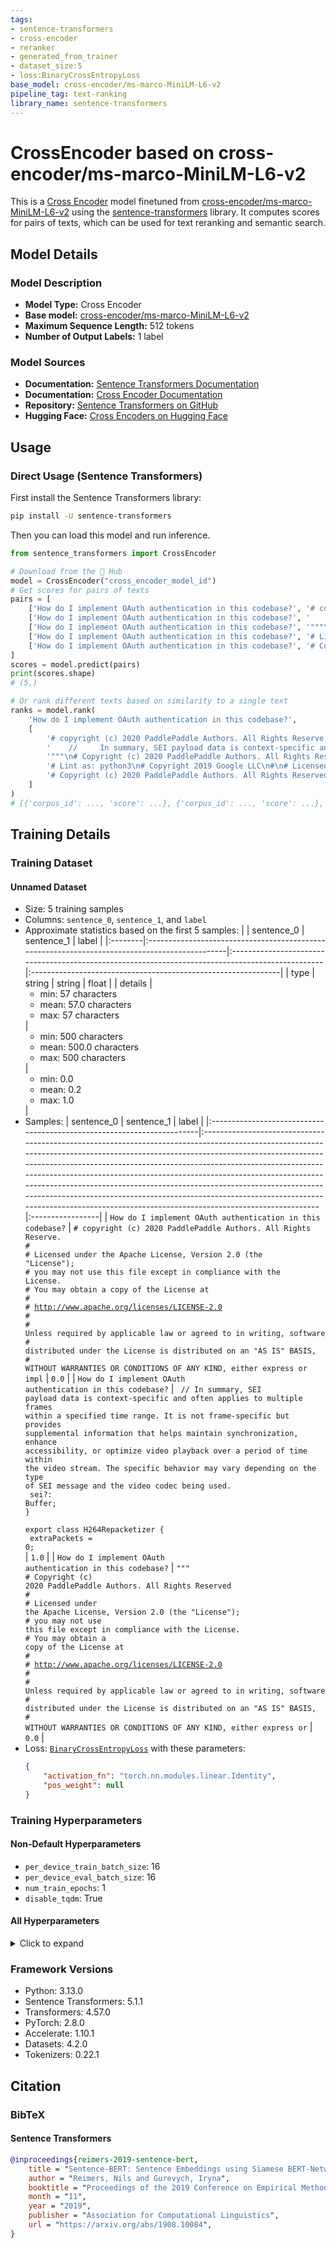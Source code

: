 ```yaml
---
tags:
- sentence-transformers
- cross-encoder
- reranker
- generated_from_trainer
- dataset_size:5
- loss:BinaryCrossEntropyLoss
base_model: cross-encoder/ms-marco-MiniLM-L6-v2
pipeline_tag: text-ranking
library_name: sentence-transformers
---
```


# CrossEncoder based on cross-encoder/ms-marco-MiniLM-L6-v2

This is a [Cross Encoder](https://www.sbert.net/docs/cross_encoder/usage/usage.html) model finetuned from [cross-encoder/ms-marco-MiniLM-L6-v2](https://huggingface.co/cross-encoder/ms-marco-MiniLM-L6-v2) using the [sentence-transformers](https://www.SBERT.net) library. It computes scores for pairs of texts, which can be used for text reranking and semantic search.

## Model Details

### Model Description
- **Model Type:** Cross Encoder
- **Base model:** [cross-encoder/ms-marco-MiniLM-L6-v2](https://huggingface.co/cross-encoder/ms-marco-MiniLM-L6-v2) <!-- at revision c5ee24cb16019beea0893ab7796b1df96625c6b8 -->
- **Maximum Sequence Length:** 512 tokens
- **Number of Output Labels:** 1 label
<!-- - **Training Dataset:** Unknown -->
<!-- - **Language:** Unknown -->
<!-- - **License:** Unknown -->

### Model Sources

- **Documentation:** [Sentence Transformers Documentation](https://sbert.net)
- **Documentation:** [Cross Encoder Documentation](https://www.sbert.net/docs/cross_encoder/usage/usage.html)
- **Repository:** [Sentence Transformers on GitHub](https://github.com/UKPLab/sentence-transformers)
- **Hugging Face:** [Cross Encoders on Hugging Face](https://huggingface.co/models?library=sentence-transformers&other=cross-encoder)

## Usage

### Direct Usage (Sentence Transformers)

First install the Sentence Transformers library:

```bash
pip install -U sentence-transformers
```

Then you can load this model and run inference.
```python
from sentence_transformers import CrossEncoder

# Download from the 🤗 Hub
model = CrossEncoder("cross_encoder_model_id")
# Get scores for pairs of texts
pairs = [
    ['How do I implement OAuth authentication in this codebase?', '# copyright (c) 2020 PaddlePaddle Authors. All Rights Reserve.\n#\n# Licensed under the Apache License, Version 2.0 (the "License");\n# you may not use this file except in compliance with the License.\n# You may obtain a copy of the License at\n#\n#    http://www.apache.org/licenses/LICENSE-2.0\n#\n# Unless required by applicable law or agreed to in writing, software\n# distributed under the License is distributed on an "AS IS" BASIS,\n# WITHOUT WARRANTIES OR CONDITIONS OF ANY KIND, either express or impl'],
    ['How do I implement OAuth authentication in this codebase?', '    //     In summary, SEI payload data is context-specific and often applies to multiple frames within a specified time range. It is not frame-specific but provides supplemental information that helps maintain synchronization, enhance accessibility, or optimize video playback over a period of time within the video stream. The specific behavior may vary depending on the type of SEI message and the video codec being used.\n    sei?: Buffer;\n}\n\nexport class H264Repacketizer {\n    extraPackets = 0;\n'],
    ['How do I implement OAuth authentication in this codebase?', '"""\n# Copyright (c) 2020 PaddlePaddle Authors. All Rights Reserved\n#\n# Licensed under the Apache License, Version 2.0 (the "License");\n# you may not use this file except in compliance with the License.\n# You may obtain a copy of the License at\n#\n#     http://www.apache.org/licenses/LICENSE-2.0\n#\n# Unless required by applicable law or agreed to in writing, software\n# distributed under the License is distributed on an "AS IS" BASIS,\n# WITHOUT WARRANTIES OR CONDITIONS OF ANY KIND, either express or'],
    ['How do I implement OAuth authentication in this codebase?', '# Lint as: python3\n# Copyright 2019 Google LLC\n#\n# Licensed under the Apache License, Version 2.0 (the "License");\n# you may not use this file except in compliance with the License.\n# You may obtain a copy of the License at\n#\n#     https://www.apache.org/licenses/LICENSE-2.0\n#\n# Unless required by applicable law or agreed to in writing, software\n# distributed under the License is distributed on an "AS IS" BASIS,\n# WITHOUT WARRANTIES OR CONDITIONS OF ANY KIND, either express or implied.\n# See the'],
    ['How do I implement OAuth authentication in this codebase?', '# Copyright (c) 2020 PaddlePaddle Authors. All Rights Reserved.\n#\n# Licensed under the Apache License, Version 2.0 (the "License");\n# you may not use this file except in compliance with the License.\n# You may obtain a copy of the License at\n#\n#     http://www.apache.org/licenses/LICENSE-2.0\n#\n# Unless required by applicable law or agreed to in writing, software\n# distributed under the License is distributed on an "AS IS" BASIS,\n# WITHOUT WARRANTIES OR CONDITIONS OF ANY KIND, either express or im'],
]
scores = model.predict(pairs)
print(scores.shape)
# (5,)

# Or rank different texts based on similarity to a single text
ranks = model.rank(
    'How do I implement OAuth authentication in this codebase?',
    [
        '# copyright (c) 2020 PaddlePaddle Authors. All Rights Reserve.\n#\n# Licensed under the Apache License, Version 2.0 (the "License");\n# you may not use this file except in compliance with the License.\n# You may obtain a copy of the License at\n#\n#    http://www.apache.org/licenses/LICENSE-2.0\n#\n# Unless required by applicable law or agreed to in writing, software\n# distributed under the License is distributed on an "AS IS" BASIS,\n# WITHOUT WARRANTIES OR CONDITIONS OF ANY KIND, either express or impl',
        '    //     In summary, SEI payload data is context-specific and often applies to multiple frames within a specified time range. It is not frame-specific but provides supplemental information that helps maintain synchronization, enhance accessibility, or optimize video playback over a period of time within the video stream. The specific behavior may vary depending on the type of SEI message and the video codec being used.\n    sei?: Buffer;\n}\n\nexport class H264Repacketizer {\n    extraPackets = 0;\n',
        '"""\n# Copyright (c) 2020 PaddlePaddle Authors. All Rights Reserved\n#\n# Licensed under the Apache License, Version 2.0 (the "License");\n# you may not use this file except in compliance with the License.\n# You may obtain a copy of the License at\n#\n#     http://www.apache.org/licenses/LICENSE-2.0\n#\n# Unless required by applicable law or agreed to in writing, software\n# distributed under the License is distributed on an "AS IS" BASIS,\n# WITHOUT WARRANTIES OR CONDITIONS OF ANY KIND, either express or',
        '# Lint as: python3\n# Copyright 2019 Google LLC\n#\n# Licensed under the Apache License, Version 2.0 (the "License");\n# you may not use this file except in compliance with the License.\n# You may obtain a copy of the License at\n#\n#     https://www.apache.org/licenses/LICENSE-2.0\n#\n# Unless required by applicable law or agreed to in writing, software\n# distributed under the License is distributed on an "AS IS" BASIS,\n# WITHOUT WARRANTIES OR CONDITIONS OF ANY KIND, either express or implied.\n# See the',
        '# Copyright (c) 2020 PaddlePaddle Authors. All Rights Reserved.\n#\n# Licensed under the Apache License, Version 2.0 (the "License");\n# you may not use this file except in compliance with the License.\n# You may obtain a copy of the License at\n#\n#     http://www.apache.org/licenses/LICENSE-2.0\n#\n# Unless required by applicable law or agreed to in writing, software\n# distributed under the License is distributed on an "AS IS" BASIS,\n# WITHOUT WARRANTIES OR CONDITIONS OF ANY KIND, either express or im',
    ]
)
# [{'corpus_id': ..., 'score': ...}, {'corpus_id': ..., 'score': ...}, ...]
```

<!--
### Direct Usage (Transformers)

<details><summary>Click to see the direct usage in Transformers</summary>

</details>
-->

<!--
### Downstream Usage (Sentence Transformers)

You can finetune this model on your own dataset.

<details><summary>Click to expand</summary>

</details>
-->

<!--
### Out-of-Scope Use

*List how the model may foreseeably be misused and address what users ought not to do with the model.*
-->

<!--
## Bias, Risks and Limitations

*What are the known or foreseeable issues stemming from this model? You could also flag here known failure cases or weaknesses of the model.*
-->

<!--
### Recommendations

*What are recommendations with respect to the foreseeable issues? For example, filtering explicit content.*
-->

## Training Details

### Training Dataset

#### Unnamed Dataset

* Size: 5 training samples
* Columns: <code>sentence_0</code>, <code>sentence_1</code>, and <code>label</code>
* Approximate statistics based on the first 5 samples:
  |         | sentence_0                                                                                    | sentence_1                                                                                       | label                                                         |
  |:--------|:----------------------------------------------------------------------------------------------|:-------------------------------------------------------------------------------------------------|:--------------------------------------------------------------|
  | type    | string                                                                                        | string                                                                                           | float                                                         |
  | details | <ul><li>min: 57 characters</li><li>mean: 57.0 characters</li><li>max: 57 characters</li></ul> | <ul><li>min: 500 characters</li><li>mean: 500.0 characters</li><li>max: 500 characters</li></ul> | <ul><li>min: 0.0</li><li>mean: 0.2</li><li>max: 1.0</li></ul> |
* Samples:
  | sentence_0                                                             | sentence_1                                                                                                                                                                                                                                                                                                                                                                                                                                                                                                                                                         | label            |
  |:-----------------------------------------------------------------------|:-------------------------------------------------------------------------------------------------------------------------------------------------------------------------------------------------------------------------------------------------------------------------------------------------------------------------------------------------------------------------------------------------------------------------------------------------------------------------------------------------------------------------------------------------------------------|:-----------------|
  | <code>How do I implement OAuth authentication in this codebase?</code> | <code># copyright (c) 2020 PaddlePaddle Authors. All Rights Reserve.<br>#<br># Licensed under the Apache License, Version 2.0 (the "License");<br># you may not use this file except in compliance with the License.<br># You may obtain a copy of the License at<br>#<br>#    http://www.apache.org/licenses/LICENSE-2.0<br>#<br># Unless required by applicable law or agreed to in writing, software<br># distributed under the License is distributed on an "AS IS" BASIS,<br># WITHOUT WARRANTIES OR CONDITIONS OF ANY KIND, either express or impl</code>    | <code>0.0</code> |
  | <code>How do I implement OAuth authentication in this codebase?</code> | <code>    //     In summary, SEI payload data is context-specific and often applies to multiple frames within a specified time range. It is not frame-specific but provides supplemental information that helps maintain synchronization, enhance accessibility, or optimize video playback over a period of time within the video stream. The specific behavior may vary depending on the type of SEI message and the video codec being used.<br>    sei?: Buffer;<br>}<br><br>export class H264Repacketizer {<br>    extraPackets = 0;<br></code>                | <code>1.0</code> |
  | <code>How do I implement OAuth authentication in this codebase?</code> | <code>"""<br># Copyright (c) 2020 PaddlePaddle Authors. All Rights Reserved<br>#<br># Licensed under the Apache License, Version 2.0 (the "License");<br># you may not use this file except in compliance with the License.<br># You may obtain a copy of the License at<br>#<br>#     http://www.apache.org/licenses/LICENSE-2.0<br>#<br># Unless required by applicable law or agreed to in writing, software<br># distributed under the License is distributed on an "AS IS" BASIS,<br># WITHOUT WARRANTIES OR CONDITIONS OF ANY KIND, either express or</code> | <code>0.0</code> |
* Loss: [<code>BinaryCrossEntropyLoss</code>](https://sbert.net/docs/package_reference/cross_encoder/losses.html#binarycrossentropyloss) with these parameters:
  ```json
  {
      "activation_fn": "torch.nn.modules.linear.Identity",
      "pos_weight": null
  }
  ```

### Training Hyperparameters
#### Non-Default Hyperparameters

- `per_device_train_batch_size`: 16
- `per_device_eval_batch_size`: 16
- `num_train_epochs`: 1
- `disable_tqdm`: True

#### All Hyperparameters
<details><summary>Click to expand</summary>

- `overwrite_output_dir`: False
- `do_predict`: False
- `eval_strategy`: no
- `prediction_loss_only`: True
- `per_device_train_batch_size`: 16
- `per_device_eval_batch_size`: 16
- `per_gpu_train_batch_size`: None
- `per_gpu_eval_batch_size`: None
- `gradient_accumulation_steps`: 1
- `eval_accumulation_steps`: None
- `torch_empty_cache_steps`: None
- `learning_rate`: 5e-05
- `weight_decay`: 0.0
- `adam_beta1`: 0.9
- `adam_beta2`: 0.999
- `adam_epsilon`: 1e-08
- `max_grad_norm`: 1
- `num_train_epochs`: 1
- `max_steps`: -1
- `lr_scheduler_type`: linear
- `lr_scheduler_kwargs`: {}
- `warmup_ratio`: 0.0
- `warmup_steps`: 0
- `log_level`: passive
- `log_level_replica`: warning
- `log_on_each_node`: True
- `logging_nan_inf_filter`: True
- `save_safetensors`: True
- `save_on_each_node`: False
- `save_only_model`: False
- `restore_callback_states_from_checkpoint`: False
- `no_cuda`: False
- `use_cpu`: False
- `use_mps_device`: False
- `seed`: 42
- `data_seed`: None
- `jit_mode_eval`: False
- `bf16`: False
- `fp16`: False
- `fp16_opt_level`: O1
- `half_precision_backend`: auto
- `bf16_full_eval`: False
- `fp16_full_eval`: False
- `tf32`: None
- `local_rank`: 0
- `ddp_backend`: None
- `tpu_num_cores`: None
- `tpu_metrics_debug`: False
- `debug`: []
- `dataloader_drop_last`: False
- `dataloader_num_workers`: 0
- `dataloader_prefetch_factor`: None
- `past_index`: -1
- `disable_tqdm`: True
- `remove_unused_columns`: True
- `label_names`: None
- `load_best_model_at_end`: False
- `ignore_data_skip`: False
- `fsdp`: []
- `fsdp_min_num_params`: 0
- `fsdp_config`: {'min_num_params': 0, 'xla': False, 'xla_fsdp_v2': False, 'xla_fsdp_grad_ckpt': False}
- `fsdp_transformer_layer_cls_to_wrap`: None
- `accelerator_config`: {'split_batches': False, 'dispatch_batches': None, 'even_batches': True, 'use_seedable_sampler': True, 'non_blocking': False, 'gradient_accumulation_kwargs': None}
- `parallelism_config`: None
- `deepspeed`: None
- `label_smoothing_factor`: 0.0
- `optim`: adamw_torch_fused
- `optim_args`: None
- `adafactor`: False
- `group_by_length`: False
- `length_column_name`: length
- `project`: huggingface
- `trackio_space_id`: trackio
- `ddp_find_unused_parameters`: None
- `ddp_bucket_cap_mb`: None
- `ddp_broadcast_buffers`: False
- `dataloader_pin_memory`: True
- `dataloader_persistent_workers`: False
- `skip_memory_metrics`: True
- `use_legacy_prediction_loop`: False
- `push_to_hub`: False
- `resume_from_checkpoint`: None
- `hub_model_id`: None
- `hub_strategy`: every_save
- `hub_private_repo`: None
- `hub_always_push`: False
- `hub_revision`: None
- `gradient_checkpointing`: False
- `gradient_checkpointing_kwargs`: None
- `include_inputs_for_metrics`: False
- `include_for_metrics`: []
- `eval_do_concat_batches`: True
- `fp16_backend`: auto
- `push_to_hub_model_id`: None
- `push_to_hub_organization`: None
- `mp_parameters`: 
- `auto_find_batch_size`: False
- `full_determinism`: False
- `torchdynamo`: None
- `ray_scope`: last
- `ddp_timeout`: 1800
- `torch_compile`: False
- `torch_compile_backend`: None
- `torch_compile_mode`: None
- `include_tokens_per_second`: False
- `include_num_input_tokens_seen`: no
- `neftune_noise_alpha`: None
- `optim_target_modules`: None
- `batch_eval_metrics`: False
- `eval_on_start`: False
- `use_liger_kernel`: False
- `liger_kernel_config`: None
- `eval_use_gather_object`: False
- `average_tokens_across_devices`: True
- `prompts`: None
- `batch_sampler`: batch_sampler
- `multi_dataset_batch_sampler`: proportional
- `router_mapping`: {}
- `learning_rate_mapping`: {}

</details>

### Framework Versions
- Python: 3.13.0
- Sentence Transformers: 5.1.1
- Transformers: 4.57.0
- PyTorch: 2.8.0
- Accelerate: 1.10.1
- Datasets: 4.2.0
- Tokenizers: 0.22.1

## Citation

### BibTeX

#### Sentence Transformers
```bibtex
@inproceedings{reimers-2019-sentence-bert,
    title = "Sentence-BERT: Sentence Embeddings using Siamese BERT-Networks",
    author = "Reimers, Nils and Gurevych, Iryna",
    booktitle = "Proceedings of the 2019 Conference on Empirical Methods in Natural Language Processing",
    month = "11",
    year = "2019",
    publisher = "Association for Computational Linguistics",
    url = "https://arxiv.org/abs/1908.10084",
}
```

<!--
## Glossary

*Clearly define terms in order to be accessible across audiences.*
-->

<!--
## Model Card Authors

*Lists the people who create the model card, providing recognition and accountability for the detailed work that goes into its construction.*
-->

<!--
## Model Card Contact

*Provides a way for people who have updates to the Model Card, suggestions, or questions, to contact the Model Card authors.*
-->